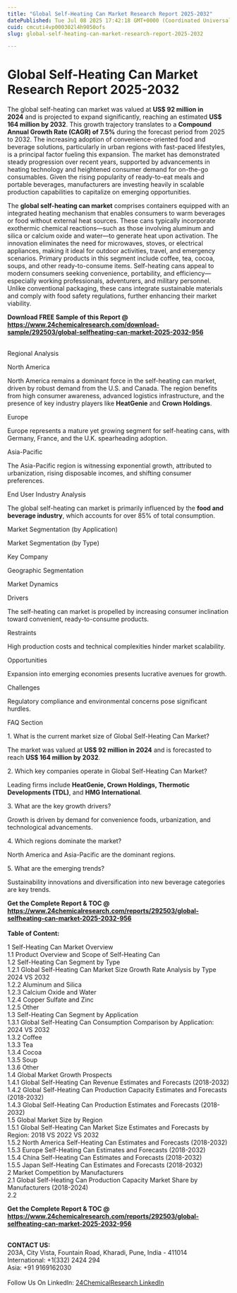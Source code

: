 ```yaml
---
title: "Global Self-Heating Can Market Research Report 2025-2032"
datePublished: Tue Jul 08 2025 17:42:18 GMT+0000 (Coordinated Universal Time)
cuid: cmcuti4vp000302l4h9050ofs
slug: global-self-heating-can-market-research-report-2025-2032

---
```


# Global Self-Heating Can Market Research Report 2025-2032

<p>The global self-heating can market was valued at <strong>US$ 92 million in 2024</strong> and is projected to expand significantly, reaching an estimated <strong>US$ 164 million by 2032</strong>. This growth trajectory translates to a <strong>Compound Annual Growth Rate (CAGR) of 7.5%</strong> during the forecast period from 2025 to 2032. The increasing adoption of convenience-oriented food and beverage solutions, particularly in urban regions with fast-paced lifestyles, is a principal factor fueling this expansion. The market has demonstrated steady progression over recent years, supported by advancements in heating technology and heightened consumer demand for on-the-go consumables. Given the rising popularity of ready-to-eat meals and portable beverages, manufacturers are investing heavily in scalable production capabilities to capitalize on emerging opportunities.</p><p>
</p><p>The <strong>global self-heating can market</strong> comprises containers equipped with an integrated heating mechanism that enables consumers to warm beverages or food without external heat sources. These cans typically incorporate exothermic chemical reactions—such as those involving aluminum and silica or calcium oxide and water—to generate heat upon activation. The innovation eliminates the need for microwaves, stoves, or electrical appliances, making it ideal for outdoor activities, travel, and emergency scenarios. Primary products in this segment include coffee, tea, cocoa, soups, and other ready-to-consume items. Self-heating cans appeal to modern consumers seeking convenience, portability, and efficiency—especially working professionals, adventurers, and military personnel. Unlike conventional packaging, these cans integrate sustainable materials and comply with food safety regulations, further enhancing their market viability.</p><div><b>Download FREE Sample of this Report @ 
            <a href="https://www.24chemicalresearch.com/download-sample/292503/global-selfheating-can-market-2025-2032-956">
            https://www.24chemicalresearch.com/download-sample/292503/global-selfheating-can-market-2025-2032-956</a></b></div><br><p>
Regional Analysis</p><p>
North America</p><p>
</p><p>North America remains a dominant force in the self-heating can market, driven by robust demand from the U.S. and Canada. The region benefits from high consumer awareness, advanced logistics infrastructure, and the presence of key industry players like <strong>HeatGenie</strong> and <strong>Crown Holdings</strong>.</p><p>
Europe</p><p>
</p><p>Europe represents a mature yet growing segment for self-heating cans, with Germany, France, and the U.K. spearheading adoption.</p><p>
Asia-Pacific</p><p>
</p><p>The Asia-Pacific region is witnessing exponential growth, attributed to urbanization, rising disposable incomes, and shifting consumer preferences.</p><p>
End User Industry Analysis</p><p>
</p><p>The global self-heating can market is primarily influenced by the <strong>food and beverage industry</strong>, which accounts for over 85% of total consumption.</p><p>
Market Segmentation (by Application)</p><p>
</p><p>
Market Segmentation (by Type)</p><p>
</p><p>
Key Company</p><p>
</p><p>
Geographic Segmentation</p><p>
</p><p>
Market Dynamics</p><p>
Drivers</p><p>
</p><p>The self-heating can market is propelled by increasing consumer inclination toward convenient, ready-to-consume products.</p><p>
Restraints</p><p>
</p><p>High production costs and technical complexities hinder market scalability.</p><p>
Opportunities</p><p>
</p><p>Expansion into emerging economies presents lucrative avenues for growth.</p><p>
Challenges</p><p>
</p><p>Regulatory compliance and environmental concerns pose significant hurdles.</p><p>
FAQ Section</p><p>
1. What is the current market size of Global Self-Heating Can Market?</p><p>
</p><p>The market was valued at <strong>US$ 92 million in 2024</strong> and is forecasted to reach <strong>US$ 164 million by 2032</strong>.</p><p>
2. Which key companies operate in Global Self-Heating Can Market?</p><p>
</p><p>Leading firms include <strong>HeatGenie, Crown Holdings, Thermotic Developments (TDL)</strong>, and <strong>HMG International</strong>.</p><p>
3. What are the key growth drivers?</p><p>
</p><p>Growth is driven by demand for convenience foods, urbanization, and technological advancements.</p><p>
4. Which regions dominate the market?</p><p>
</p><p>North America and Asia-Pacific are the dominant regions.</p><p>
5. What are the emerging trends?</p><p>
</p><p>Sustainability innovations and diversification into new beverage categories are key trends.</p>

<div><b>Get the Complete Report & TOC @ 
            <a href="https://www.24chemicalresearch.com/reports/292503/global-selfheating-can-market-2025-2032-956">
            https://www.24chemicalresearch.com/reports/292503/global-selfheating-can-market-2025-2032-956</a></b></div><br>
            <b>Table of Content:</b><p>1 Self-Heating Can Market Overview<br />
    1.1 Product Overview and Scope of Self-Heating Can<br />
    1.2 Self-Heating Can Segment by Type<br />
        1.2.1 Global Self-Heating Can Market Size Growth Rate Analysis by Type 2024 VS 2032<br />
        1.2.2 Aluminum and Silica<br />
        1.2.3 Calcium Oxide and Water<br />
        1.2.4 Copper Sulfate and Zinc<br />
        1.2.5 Other<br />
    1.3 Self-Heating Can Segment by Application<br />
        1.3.1 Global Self-Heating Can Consumption Comparison by Application: 2024 VS 2032<br />
        1.3.2 Coffee<br />
        1.3.3 Tea<br />
        1.3.4 Cocoa<br />
        1.3.5 Soup<br />
        1.3.6 Other<br />
    1.4 Global Market Growth Prospects<br />
        1.4.1 Global Self-Heating Can Revenue Estimates and Forecasts (2018-2032)<br />
        1.4.2 Global Self-Heating Can Production Capacity Estimates and Forecasts (2018-2032)<br />
        1.4.3 Global Self-Heating Can Production Estimates and Forecasts (2018-2032)<br />
    1.5 Global Market Size by Region<br />
        1.5.1 Global Self-Heating Can Market Size Estimates and Forecasts by Region: 2018 VS 2022 VS 2032<br />
        1.5.2 North America Self-Heating Can Estimates and Forecasts (2018-2032)<br />
        1.5.3 Europe Self-Heating Can Estimates and Forecasts (2018-2032)<br />
        1.5.4 China Self-Heating Can Estimates and Forecasts (2018-2032)<br />
        1.5.5 Japan Self-Heating Can Estimates and Forecasts (2018-2032)<br />
2 Market Competition by Manufacturers<br />
    2.1 Global Self-Heating Can Production Capacity Market Share by Manufacturers (2018-2024)<br />
    2.2 </p>

<div><b>Get the Complete Report & TOC @ 
            <a href="https://www.24chemicalresearch.com/reports/292503/global-selfheating-can-market-2025-2032-956">
            https://www.24chemicalresearch.com/reports/292503/global-selfheating-can-market-2025-2032-956</a></b></div><br>

<b>CONTACT US:</b><br>
            203A, City Vista, Fountain Road, Kharadi, Pune, India - 411014<br>
            International: +1(332) 2424 294<br>
            Asia: +91 9169162030 <br><br>
            Follow Us On LinkedIn: <a href="https://www.linkedin.com/company/24chemicalresearch/">24ChemicalResearch LinkedIn</a>
